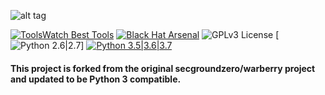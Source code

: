 ![alt tag](https://github.com/secgroundzero/warberry/blob/master/Warberry_Logo_Transparent.png)

[![ToolsWatch Best Tools](https://www.toolswatch.org/badges/toptools/2016.svg)](https://www.toolswatch.org/2017/02/2016-top-security-tools-as-voted-by-toolswatch-org-readers/)
[![Black Hat Arsenal](https://www.toolswatch.org/badges/arsenal/2016.svg)](https://www.blackhat.com/us-16/arsenal.html)
![GPLv3 License](https://img.shields.io/badge/License-GPLv3-red.svg)
[![Python 2.6|2.7](https://img.shields.io/badge/python-2.6|2.7-yellow.svg)]
[![Python 3.5|3.6|3.7](https://img.shields.io/badge/python-3.5%20%7C%203.6%20%7C%203.7-blue)](https://www.python.org/)

#### This project is forked from the original secgroundzero/warberry project and updated to be Python 3 compatible.


